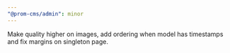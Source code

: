 ```yaml
---
"@prom-cms/admin": minor
---
```


Make quality higher on images, add ordering when model has timestamps and fix margins on singleton page.
